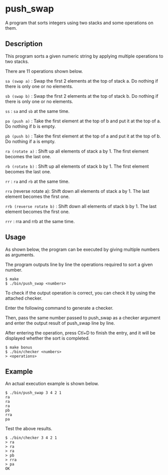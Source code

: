 # push_swap

A program that sorts integers using two stacks and some operations on them.

## Description

This program sorts a given numeric string by applying multiple operations to two stacks.

There are 11 operations shown below.

`sa (swap a)` : Swap the first 2 elements at the top of stack a. Do nothing if there is only one or no elements.

`sb (swap b)` : Swap the first 2 elements at the top of stack b. Do nothing if there is only one or no elements.

`ss` : `sa` and `sb` at the same time.

`pa (push a)` : Take the first element at the top of b and put it at the top of a. Do nothing if b is empty.

`pb (push b)` : Take the first element at the top of a and put it at the top of b. Do nothing if a is empty.

`ra (rotate a)` : Shift up all elements of stack a by 1. The first element becomes the last one.

`rb (rotate b)` : Shift up all elements of stack b by 1. The first element becomes the last one.

`rr` : `ra` and `rb` at the same time.

`rra` (reverse rotate a): Shift down all elements of stack a by 1. The last element becomes the first one.

`rrb (reverse rotate b)` : Shift down all elements of stack b by 1. The last element becomes the first one.

`rrr` : rra and rrb at the same time.

## Usage

As shown below, the program can be executed by giving multiple numbers as arguments.

The program outputs line by line the operations required to sort a given number.

```shell
$ make
$ ./bin/push_swap <numbers>
```

To check if the output operation is correct, you can check it by using the attached checker.

Enter the following command to generate a checker.

Then, pass the same number passed to push_swap as a checker argument and enter the output result of push_swap line by line.

After entering the operation, press Ctl+D to finish the entry, and it will be displayed whether the sort is completed.

```shell
$ make bonus
$ ./bin/checker <numbers>
> <operations>
```

## Example

An actual execution example is shown below.

```shell
$ ./bin/push_swap 3 4 2 1
ra
ra
ra
pb
rra
pa
```

Test the above results.

```shell
$ ./bin/checker 3 4 2 1
> ra
> ra
> ra
> pb
> rra
> pa
OK
```
